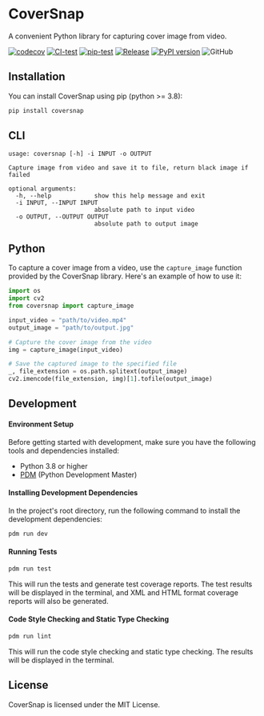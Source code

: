# CoverSnap

A convenient Python library for capturing cover image from video.

[![codecov](https://codecov.io/github/Biu-X/CoverSnap/branch/main/graph/badge.svg?token=FYCR8Y4NDI)](https://codecov.io/github/Biu-X/CoverSnap)
[![CI-test](https://github.com/Biu-X/CoverSnap/actions/workflows/CI-test.yml/badge.svg)](https://github.com/Biu-X/CoverSnap/actions/workflows/CI-test.yml)
[![pip-test](https://github.com/Biu-X/CoverSnap/actions/workflows/pip-test.yml/badge.svg)](https://github.com/Biu-X/CoverSnap/actions/workflows/pip-test.yml)
[![Release](https://github.com/Biu-X/CoverSnap/actions/workflows/Release.yml/badge.svg)](https://github.com/Biu-X/CoverSnap/actions/workflows/Release.yml)
[![PyPI version](https://badge.fury.io/py/CoverSnap.svg)](https://badge.fury.io/py/CoverSnap)
![GitHub](https://img.shields.io/github/license/Biu-X/CoverSnap)

## Installation

You can install CoverSnap using pip (python >= 3.8):

```bash
pip install coversnap
```

## CLI

```
usage: coversnap [-h] -i INPUT -o OUTPUT

Capture image from video and save it to file, return black image if failed

optional arguments:
  -h, --help            show this help message and exit
  -i INPUT, --INPUT INPUT
                        absolute path to input video
  -o OUTPUT, --OUTPUT OUTPUT
                        absolute path to output image
```

## Python

To capture a cover image from a video, use the `capture_image` function provided by the CoverSnap library. Here's an
example of how to use it:

```python
import os
import cv2
from coversnap import capture_image

input_video = "path/to/video.mp4"
output_image = "path/to/output.jpg"

# Capture the cover image from the video
img = capture_image(input_video)

# Save the captured image to the specified file
_, file_extension = os.path.splitext(output_image)
cv2.imencode(file_extension, img)[1].tofile(output_image)
```

## Development

#### Environment Setup

Before getting started with development, make sure you have the following tools and dependencies installed:

- Python 3.8 or higher
- [PDM](https://pdm.fming.dev/) (Python Development Master)

#### Installing Development Dependencies

In the project's root directory, run the following command to install the development dependencies:

```bash
pdm run dev
```

#### Running Tests

```bash
pdm run test
```

This will run the tests and generate test coverage reports. The test results will be displayed in the terminal, and XML
and HTML format coverage reports will also be generated.

#### Code Style Checking and Static Type Checking

```bash
pdm run lint
```

This will run the code style checking and static type checking. The results will be displayed in the terminal.

## License

CoverSnap is licensed under the MIT License.
